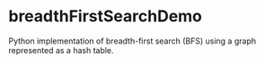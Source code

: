 # breadthFirstSearchDemo
Python implementation of breadth-first search (BFS) using a graph represented as a hash table.
